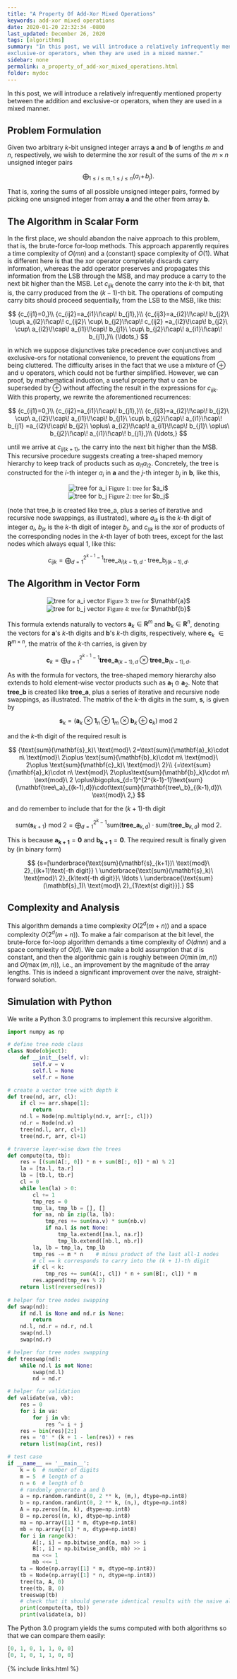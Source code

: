 ```yaml
---
title: "A Property Of Add-Xor Mixed Operations"
keywords: add-xor mixed operations
date: 2020-01-20 22:32:34 -0800
last_updated: December 26, 2020
tags: [algorithms]
summary: "In this post, we will introduce a relatively infrequently mentioned property between the addition and
exclusive-or operators, when they are used in a mixed manner."
sidebar: none
permalink: a_property_of_add-xor_mixed_operations.html
folder: mydoc
---
```


In this post, we will introduce a relatively infrequently mentioned property between the addition and exclusive-or
operators, when they are used in a mixed manner.

## Problem Formulation
Given two arbitrary $k$-bit unsigned integer arrays $\mathbf{a}$ and $\mathbf{b}$ of lengths $m$ and $n$, respectively,
we wish to determine the xor result of the sums of the $m\times n$ unsigned integer pairs

$$
  {\bigoplus_{1\leq i\leq m,1\leq j\leq n}(a_i\!+\!b_j).}
$$

That is, xoring the sums of all possible unsigned integer pairs, formed by picking one unsigned integer from array
$\mathbf{a}$ and the other from array $\mathbf{b}$.

## The Algorithm in Scalar Form
In the first place, we should abandon the naive approach to this problem, that is, the brute-force for-loop methods.
This approach apparently requires a time complexity of $O(mn)$ and a (constant) space complexity of $O(1)$. What is
different here is that the xor operator completely discards carry information, whereas the add operator preserves and
propagates this information from the LSB through the MSB, and may produce a carry to the next bit higher than the MSB.
Let $c_{ijk}$ denote the carry into the $k$-th bit, that is, the carry produced from the $(k-1)$-th bit. The operations
of computing carry bits should proceed sequentially, from the LSB to the MSB, like this:

$$
  {c_{ij1}=0,}\\
  {c_{ij2}=a_{i1}\!\cap\! b_{j1},}\\
  {c_{ij3}=a_{i2}\!\cap\! b_{j2}\ \cup\ a_{i2}\!\cap\! c_{ij2}\ \cup\ b_{j2}\!\cap\! c_{ij2}
  =a_{i2}\!\cap\! b_{j2}\ \cup\ a_{i2}\!\cap\! a_{i1}\!\cap\! b_{j1}\ \cup\ b_{j2}\!\cap\! a_{i1}\!\cap\! b_{j1},}\\
  {\ldots,}
$$

in which we suppose disjunctives take precedence over conjunctives and exclusive-ors for notational convenience, to
prevent the equations from being cluttered. The difficulty arises in the fact that we use a mixture of $\oplus$ and
$\cup$ operators, which could not be further simplified. However, we can proof, by mathematical induction, a useful
property that $\cup$ can be superseded by $\oplus$ without affecting the result in the expressions for $c_{ijk}$. With
this property, we rewrite the aforementioned recurrences:

$$
  {c_{ij1}=0,}\\
  {c_{ij2}=a_{i1}\!\cap\! b_{j1},}\\
  {c_{ij3}=a_{i2}\!\cap\! b_{j2}\ \cup\ a_{i2}\!\cap\! a_{i1}\!\cap\! b_{j1}\ \cup\ b_{j2}\!\cap\! a_{i1}\!\cap\! b_{j1}
  =a_{i2}\!\cap\! b_{j2}\ \oplus\ a_{i2}\!\cap\! a_{i1}\!\cap\! b_{j1}\ \oplus\ b_{j2}\!\cap\! a_{i1}\!\cap\! b_{j1},}\\
  {\ldots,}
$$

until we arrive at $c_{ij(k+1)}$, the carry into the next bit higher than the MSB. This recursive procedure suggests
creating a tree-shaped memory hierarchy to keep track of products such as $a_{i1}a_{i2}$. Concretely, the tree is
constructed for the $i$-th integer $a_i$ in $\mathbf{a}$ and the $j$-th integer $b_j$ in $\mathbf{b}$, like this,

<center>
    <img src="{{ "images/20200120-1.png" }}" alt="tree for a_i"/>
    <font face="Lora">Figure 1: tree for</font> $a_i$
</center>

<center>
    <img src="{{ "images/20200120-2.png" }}" alt="tree for b_j"/>
    <font face="Lora">Figure 2: tree for</font> $b_j$
</center>

(note that $\text{tree}\_\text{b}$ is created like $\text{tree}\_\text{a}$, plus a series of iterative and recursive
node swappings, as illustrated), where $a_{ik}$ is the $k$-th digit of integer $a_i$,  $b_{jk}$ is the $k$-th digit of
integer $b_j$, and $c_{ijk}$ is the xor of products of the corresponding nodes in the $k$-th layer of both trees, except
for the last nodes which always equal $1$, like this:

$$
  {c_{ijk}=\bigoplus_{d=1}^{2^{k-1}-1}\text{tree}\_\text{a}_{i(k-1),d}\cdot\text{tree}\_\text{b}_{j(k-1),d}.}
$$

## The Algorithm in Vector Form
<center>
    <img src="{{ "images/20200120-3.png" }}" alt="tree for a_i vector"/>
    <font face="Lora">Figure 3: tree for</font> $\mathbf{a}$
</center>

<center>
    <img src="{{ "images/20200120-4.png" }}" alt="tree for b_j vector"/>
    <font face="Lora">Figure 4: tree for</font> $\mathbf{b}$
</center>

This formula extends naturally to vectors $\mathbf{a}_k\in\mathbf{R}^m$ and $\mathbf{b}_k\in\mathbf{R}^n$, denoting the
vectors for $\mathbf{a}$'s $k$-th digits and $\mathbf{b}$'s $k$-th digits, respectively, where $\mathbf{c}_k$
$\in\mathbf{R}^{m\times n}$, the matrix of the $k$-th carries, is given by

$$
  {\mathbf{c}_k=\bigoplus_{d=1}^{2^{k-1}-1}\mathbf{tree\_a}_{(k-1),d}\otimes\mathbf{tree\_b}_{(k-1),d}.}
$$

As with the formula for vectors, the tree-shaped memory hierarchy also extends to hold element-wise vector products such
as $\mathbf{a}_1\odot\mathbf{a}_2$. Note that $\mathbf{tree\_b}$ is created like $\mathbf{tree\_a}$, plus a series of
iterative and recursive node swappings, as illustrated. The matrix of the $k$-th digits in the sum, $\mathbf{s}$, is
given by

$$
  {\mathbf{s}_k=(\mathbf{a}_k\otimes\mathbf{1}_n\oplus\mathbf{1}_m\otimes\mathbf{b}_k\oplus\mathbf{c}_k)\ \text{mod}\ 2}
$$

and the $k$-th digit of the required result is
    
$$
  {\text{sum}(\mathbf{s}_k)\ \text{mod}\ 2=\text{sum}(\mathbf{a}_k)\cdot n\ \text{mod}\ 2\oplus
  \text{sum}(\mathbf{b}_k)\cdot m\ \text{mod}\ 2\oplus
  \text{sum}(\mathbf{c}_k)\ \text{mod}\ 2}\\
  {=\text{sum}(\mathbf{a}_k)\cdot n\ \text{mod}\ 2\oplus\text{sum}(\mathbf{b}_k)\cdot m\ \text{mod}\ 2
  \oplus\bigoplus_{d=1}^{2^{k-1}-1}\text{sum}(\mathbf{tree\_a}_{(k-1),d})\cdot\text{sum}(\mathbf{tree\_b}_{(k-1),d})\ \text{mod}\ 2,}
$$

and do remember to include that for the $(k+1)$-th digit

$$
  {\text{sum}(\mathbf{s}_{k+1})\ \text{mod}\ 2=\bigoplus_{d=1}^{2^k-1}\text{sum}(\mathbf{tree\_a}_{k,d})
  \cdot\text{sum}(\mathbf{tree\_b}_{k,d})\ \text{mod}\ 2.}
$$

This is because $\mathbf{a_{k+1}}=\mathbf{0}$ and $\mathbf{b_{k+1}}=\mathbf{0}$. The required result is finally given by
(in binary form)

$$
  {s=[\underbrace{\text{sum}(\mathbf{s}_{k+1})\ \text{mod}\ 2}_{(k+1)\text{-th digit}}
  \ \underbrace{\text{sum}(\mathbf{s}_k)\ \text{mod}\ 2}_{k\text{-th digit}}\ \ldots
  \ \underbrace{\text{sum}(\mathbf{s}_1)\ \text{mod}\ 2}_{1\text{st digit}}].}
$$

## Complexity and Analysis
This algorithm demands a time complexity $O(2^d(m+n))$ and a space complexity $O(2^d(m+n))$. To make a fair comparison
at the bit level, the brute-force for-loop algorithm demands a time complexity of $O(dmn)$ and a space complexity of
$O(d)$. We can make a bold assumption that $d$ is constant, and then the algorithmic gain is roughly between
$O(\min(m,n))$ and $O(\max(m,n))$, i.e., an improvement by the magnitude of the array lengths. This is indeed a
significant improvement over the naive, straight-forward solution.

## Simulation with Python
We write a Python 3.0 programs to implement this recursive algorithm.

```python
import numpy as np

# define tree node class
class Node(object):
    def __init__(self, v):
        self.v = v
        self.l = None
        self.r = None

# create a vector tree with depth k
def tree(nd, arr, cl):
    if cl >= arr.shape[1]:
        return
    nd.l = Node(np.multiply(nd.v, arr[:, cl]))
    nd.r = Node(nd.v)
    tree(nd.l, arr, cl+1)
    tree(nd.r, arr, cl+1)

# traverse layer-wise down the trees
def compute(ta, tb):
    res = [(sum(A[:, 0]) * n + sum(B[:, 0]) * m) % 2]
    la = [ta.l, ta.r]
    lb = [tb.l, tb.r]
    cl = 0
    while len(la) > 0:
        cl += 1
        tmp_res = 0
        tmp_la, tmp_lb = [], []
        for na, nb in zip(la, lb):
            tmp_res += sum(na.v) * sum(nb.v)
            if na.l is not None:
                tmp_la.extend([na.l, na.r])
                tmp_lb.extend([nb.l, nb.r])
        la, lb = tmp_la, tmp_lb
        tmp_res -= m * n    # minus product of the last all-1 nodes
        # cl == k corresponds to carry into the (k + 1)-th digit
        if cl < k:
            tmp_res += sum(A[:, cl]) * n + sum(B[:, cl]) * m
        res.append(tmp_res % 2)
    return list(reversed(res))
 
# helper for tree nodes swapping
def swap(nd):
    if nd.l is None and nd.r is None:
        return
    nd.l, nd.r = nd.r, nd.l
    swap(nd.l)
    swap(nd.r)

# helper for tree nodes swapping
def treeswap(nd):
    while nd.l is not None:
        swap(nd.l)
        nd = nd.r

# helper for validation
def validate(va, vb):
    res = 0
    for i in va:
        for j in vb:
            res ^= i + j
    res = bin(res)[2:]
    res = '0' * (k + 1 - len(res)) + res
    return list(map(int, res))

# test case
if __name__ == '__main__':
    k = 6  # number of digits
    m = 5  # length of a
    n = 6  # length of b
    # randomly generate a and b
    a = np.random.randint(0, 2 ** k, (m,), dtype=np.int8)
    b = np.random.randint(0, 2 ** k, (n,), dtype=np.int8)
    A = np.zeros((m, k), dtype=np.int8)
    B = np.zeros((n, k), dtype=np.int8)
    ma = np.array([1] * m, dtype=np.int8)
    mb = np.array([1] * n, dtype=np.int8)
    for i in range(k):
        A[:, i] = np.bitwise_and(a, ma) >> i
        B[:, i] = np.bitwise_and(b, mb) >> i
        ma <<= 1
        mb <<= 1
    ta = Node(np.array([1] * m, dtype=np.int8))
    tb = Node(np.array([1] * n, dtype=np.int8))
    tree(ta, A, 0)
    tree(tb, B, 0)
    treeswap(tb)
    # check that it should generate identical results with the naive algorithm
    print(compute(ta, tb))
    print(validate(a, b))
```

The Python 3.0 program yields the sums computed with both algorithms so that we can compare them easily:

```python
[0, 1, 0, 1, 1, 0, 0]
[0, 1, 0, 1, 1, 0, 0]
```

{% include links.html %}
